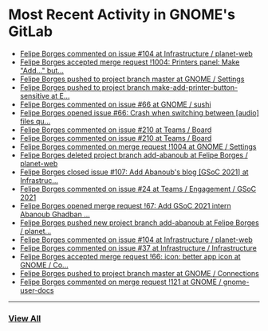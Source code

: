 # Most Recent Activity in GNOME's GitLab

<!-- BLOG-POST-LIST:START -->
- [Felipe Borges commented on issue #104 at Infrastructure / planet-web](https://gitlab.gnome.org/Infrastructure/planet-web/-/issues/104#note_1138632)
- [Felipe Borges accepted merge request !1004: Printers panel: Make &quot;Add...&quot; but...](https://gitlab.gnome.org/GNOME/gnome-control-center/-/merge_requests/1004)
- [Felipe Borges pushed to project branch master at GNOME / Settings](https://gitlab.gnome.org/GNOME/gnome-control-center/-/commit/1fc8b772a4caee4606de672c2ec30cfbbb594db9)
- [Felipe Borges pushed to project branch make-add-printer-button-sensitive at E...](https://gitlab.gnome.org/edaigle/gnome-control-center/-/compare/885374d34613ed648ff80cc6d056207c7f0f67ff...1fc8b772a4caee4606de672c2ec30cfbbb594db9)
- [Felipe Borges commented on issue #66 at GNOME / sushi](https://gitlab.gnome.org/GNOME/sushi/-/issues/66#note_1136934)
- [Felipe Borges opened issue #66: Crash when switching between [audio] files qu...](https://gitlab.gnome.org/GNOME/sushi/-/issues/66)
- [Felipe Borges commented on issue #210 at Teams / Board](https://gitlab.gnome.org/Teams/Board/-/issues/210#note_1136716)
- [Felipe Borges commented on issue #210 at Teams / Board](https://gitlab.gnome.org/Teams/Board/-/issues/210#note_1136714)
- [Felipe Borges commented on merge request !1004 at GNOME / Settings](https://gitlab.gnome.org/GNOME/gnome-control-center/-/merge_requests/1004#note_1136673)
- [Felipe Borges deleted project branch add-abanoub at Felipe Borges / planet-web](https://gitlab.gnome.org/felipeborges/planet-web/-/commits/add-abanoub)
- [Felipe Borges closed issue #107: Add Abanoub&#39;s blog [GSoC 2021] at Infrastruc...](https://gitlab.gnome.org/Infrastructure/planet-web/-/issues/107)
- [Felipe Borges commented on issue #24 at Teams / Engagement / GSoC 2021](https://gitlab.gnome.org/Teams/Engagement/gsoc-2021/-/issues/24#note_1136182)
- [Felipe Borges opened merge request !67: Add GSoC 2021 intern Abanoub Ghadban ...](https://gitlab.gnome.org/Infrastructure/planet-web/-/merge_requests/67)
- [Felipe Borges pushed new project branch add-abanoub at Felipe Borges / planet...](https://gitlab.gnome.org/felipeborges/planet-web/-/commits/add-abanoub)
- [Felipe Borges commented on issue #104 at Infrastructure / planet-web](https://gitlab.gnome.org/Infrastructure/planet-web/-/issues/104#note_1136150)
- [Felipe Borges commented on issue #37 at Infrastructure / Infrastructure](https://gitlab.gnome.org/Infrastructure/Infrastructure/-/issues/37#note_1136144)
- [Felipe Borges accepted merge request !66: icon: better app icon at GNOME / Co...](https://gitlab.gnome.org/GNOME/connections/-/merge_requests/66)
- [Felipe Borges pushed to project branch master at GNOME / Connections](https://gitlab.gnome.org/GNOME/connections/-/commit/5e129e10b25f7dd1f48815a09195d0ec1c033a56)
- [Felipe Borges commented on merge request !121 at GNOME / gnome-user-docs](https://gitlab.gnome.org/GNOME/gnome-user-docs/-/merge_requests/121#note_1136080)
<!-- BLOG-POST-LIST:END -->

___

### [View All](https://gitlab.gnome.org/users/felipeborges/activity)
